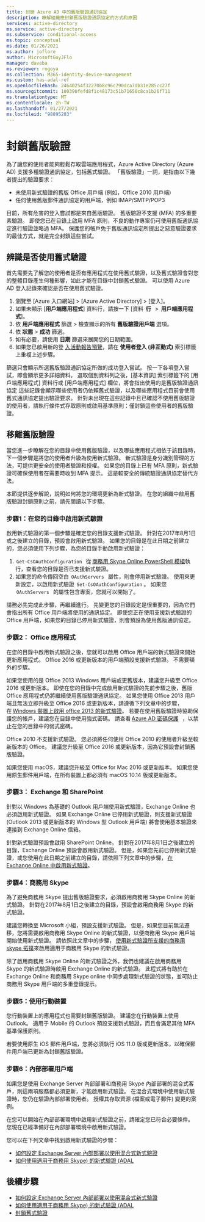 ```yaml
---
title: 封鎖 Azure AD 中的舊版驗證通訊協定
description: 瞭解組織應封鎖舊版驗證通訊協定的方式和原因
services: active-directory
ms.service: active-directory
ms.subservice: conditional-access
ms.topic: conceptual
ms.date: 01/26/2021
ms.author: joflore
author: MicrosoftGuyJFlo
manager: daveba
ms.reviewer: rogoya
ms.collection: M365-identity-device-management
ms.custom: has-adal-ref
ms.openlocfilehash: 24640254f32270b8c96c790dca7db31e285cc27f
ms.sourcegitcommit: 100390fefd8f1c48173c51b71650c8ca1b26f711
ms.translationtype: MT
ms.contentlocale: zh-TW
ms.lasthandoff: 01/27/2021
ms.locfileid: "98895283"
---
```

# <a name="blocking-legacy-authentication"></a>封鎖舊版驗證
 
為了讓您的使用者能夠輕鬆存取雲端應用程式，Azure Active Directory (Azure AD) 支援多種驗證通訊協定，包括舊式驗證。 「舊版驗證」一詞，是指由以下幾者提出的驗證要求：

- 未使用新式驗證的舊版 Office 用戶端 (例如，Office 2010 用戶端) 
- 任何使用舊版郵件通訊協定的用戶端，例如 IMAP/SMTP/POP3

目前，所有危害的登入嘗試都是來自舊版驗證。 舊版驗證不支援 (MFA) 的多重要素驗證。 即使您已在目錄上啟用 MFA 原則，不良的動作專案仍可使用舊版通訊協定進行驗證並略過 MFA。 保護您的帳戶免于舊版通訊協定所提出之惡意驗證要求的最佳方式，就是完全封鎖這些嘗試。

## <a name="identify-legacy-authentication-use"></a>辨識是否使用舊式驗證

首先需要先了解您的使用者是否有應用程式在使用舊式驗證，以及舊式驗證會對您的整體目錄產生何種影響，如此才能在目錄中封鎖舊式驗證。 可以使用 Azure AD 登入記錄來確認是否在使用舊式驗證。

1. 瀏覽至 [Azure 入口網站]  >  [Azure Active Directory]  >  [登入]。
1. 如果未顯示 [**用戶端應用程式**] 資料行，請按一下 [資料  **行**   >  **用戶端應用程式**]。
1. 依 **用戶端應用程式** 篩選 > 檢查顯示的所有 **舊版驗證用戶端** 選項。
1. 依 **狀態**  >  **成功** 篩選。 
1. 如有必要，請使用 **日期** 篩選來展開您的日期範圍。
1. 如果您已啟用新的登 [入活動報告預覽](../reports-monitoring/concept-all-sign-ins.md)，請在 **使用者登入 (非互動式)** 索引標籤上重複上述步驟。

篩選只會顯示所選舊版驗證通訊協定所做的成功登入嘗試。 按一下各項登入嘗試，即會顯示更多詳細資料。 選取個別資料列之後，[基本資訊] 索引標籤下的 [用戶端應用程式] 資料行或 [用戶端應用程式] 欄位，將會指出使用的是舊版驗證通訊協定 這些記錄會顯示哪些使用者仍依賴舊式驗證，以及哪些應用程式目前會使用舊式通訊協定提出驗證要求。 針對未出現在這些記錄中且已確認不使用舊版驗證的使用者，請執行條件式存取原則或啟用基準原則：僅封鎖這些使用者的舊版驗證。

## <a name="moving-away-from-legacy-authentication"></a>移離舊版驗證 

當您進一步瞭解在您的目錄中使用舊版驗證，以及哪些應用程式相依于該目錄時，下一個步驟是將您的使用者升級為使用新式驗證。 新式驗證是身分識別管理的方法，可提供更安全的使用者驗證和授權。 如果您的目錄上已有 MFA 原則，新式驗證可確保使用者在需要時收到 MFA 提示。 這是較安全的傳統驗證通訊協定替代方法。

本節提供逐步解說，說明如何將您的環境更新為新式驗證。 在您的組織中啟用舊版驗證封鎖原則之前，請先閱讀以下步驟。

### <a name="step-1-enable-modern-authentication-in-your-directory"></a>步驟1：在您的目錄中啟用新式驗證

啟用新式驗證的第一個步驟是確定您的目錄支援新式驗證。 針對在2017年8月1日或之後建立的目錄，預設會啟用新式驗證。 如果您的目錄是在此日期之前建立的，您必須使用下列步驟，為您的目錄手動啟用新式驗證：

1.  `Get-CsOAuthConfiguration`   從 [商務用 Skype Online PowerShell 模組](/office365/enterprise/powershell/manage-skype-for-business-online-with-office-365-powershell)執行，查看您的目錄是否已支援新式驗證。
1. 如果您的命令傳回空白  `OAuthServers`   屬性，則會停用新式驗證。 使用來更新設定，以啟用新式驗證  `Set-CsOAuthConfiguration` 。 如果您  `OAuthServers`   的屬性包含專案，您就可以開始了。

請務必先完成此步驟，再繼續進行。 先變更您的目錄設定是很重要的，因為它們會指出所有 Office 用戶端將使用的通訊協定。 即使您正在使用支援新式驗證的 Office 用戶端，如果您的目錄已停用新式驗證，則會預設為使用舊版通訊協定。

### <a name="step-2-office-applications"></a>步驟2： Office 應用程式

在您的目錄中啟用新式驗證之後，您就可以啟用 Office 用戶端的新式驗證來開始更新應用程式。 Office 2016 或更新版本的用戶端預設支援新式驗證。 不需要額外的步驟。

如果您使用的是 Office 2013 Windows 用戶端或更舊版本，建議您升級至 Office 2016 或更新版本。 即使在您的目錄中完成啟用新式驗證的先前步驟之後，舊版 Office 應用程式仍將繼續使用舊版驗證通訊協定。 如果您使用 Office 2013 用戶端且無法立即升級至 Office 2016 或更新版本，請遵循下列文章中的步驟，在 [Windows 裝置上啟用 office 2013 的新式驗證](/office365/admin/security-and-compliance/enable-modern-authentication)。 若要在使用舊版驗證時協助保護您的帳戶，建議您在目錄中使用強式密碼。 請查看 [Azure AD 密碼保護](../authentication/concept-password-ban-bad.md)   ，以禁止在您的目錄中的弱式密碼。

Office 2010 不支援新式驗證。 您必須將任何使用 Office 2010 的使用者升級至較新版本的 Office。 建議您升級至 Office 2016 或更新版本，因為它預設會封鎖舊版驗證。

如果您使用 macOS，建議您升級至 Office for Mac 2016 或更新版本。 如果您使用原生郵件用戶端，在所有裝置上都必須有 macOS 10.14 版或更新版本。

### <a name="step-3-exchange-and-sharepoint"></a>步驟3： Exchange 和 SharePoint

針對以 Windows 為基礎的 Outlook 用戶端使用新式驗證，Exchange Online 也必須啟用新式驗證。 如果 Exchange Online 已停用新式驗證，則支援新式驗證 (Outlook 2013 或更新版本的 Windows 型 Outlook 用戶端) 將會使用基本驗證來連接到 Exchange Online 信箱。

針對新式驗證預設會啟用 SharePoint Online。 針對在2017年8月1日之後建立的目錄，Exchange Online 預設會啟用新式驗證。 但是，如果您先前已停用新式驗證，或您使用在此日期之前建立的目錄，請依照下列文章中的步驟， [在 Exchange Online 中啟用新式驗證](/exchange/clients-and-mobile-in-exchange-online/enable-or-disable-modern-authentication-in-exchange-online)。

### <a name="step-4-skype-for-business"></a>步驟4：商務用 Skype

為了避免商務用 Skype 提出舊版驗證要求，必須啟用商務用 Skype Online 的新式驗證。 針對在2017年8月1日之後建立的目錄，預設會啟用商務用 Skype 的新式驗證。

建議您轉換至 Microsoft 小組，預設支援新式驗證。 但是，如果您目前無法遷移，您將需要啟用商務用 Skype Online 的新式驗證，以便商務用 Skype 用戶端開始使用新式驗證。 請依照此文章中的步驟， [使用新式驗證所支援的商務用 skype 拓撲](/skypeforbusiness/plan-your-deployment/modern-authentication/topologies-supported)來啟用適用于商務用 Skype 的新式驗證。

除了啟用商務用 Skype Online 的新式驗證之外，我們也建議在啟用商務用 Skype 的新式驗證時啟用 Exchange Online 的新式驗證。 此程式將有助於在 Exchange Online 和商務用 Skype online 中同步處理新式驗證的狀態，並可防止商務用 Skype 用戶端的多重登錄提示。

### <a name="step-5-using-mobile-devices"></a>步驟5：使用行動裝置

您行動裝置上的應用程式也需要封鎖舊版驗證。 建議您在行動裝置上使用 Outlook。 適用于 Mobile 的 Outlook 預設支援新式驗證，而且會滿足其他 MFA 基準保護原則。

若要使用原生 iOS 郵件用戶端，您將必須執行 iOS 11.0 版或更新版本，以確保郵件用戶端已更新為封鎖舊版驗證。

### <a name="step-6-on-premises-clients"></a>步驟6：內部部署用戶端

如果您是使用 Exchange Server 內部部署和商務用 Skype 內部部署的混合式客戶，則這兩項服務都必須更新，才能啟用新式驗證。 在混合式環境中使用新式驗證時，您仍在驗證內部部署使用者。 授權其存取資源 (檔案或電子郵件) 變更的案例。

在您可以開始在內部部署環境中啟用新式驗證之前，請確定您已符合必要條件。 您現在已經準備好在內部部署環境中啟用新式驗證。

您可以在下列文章中找到啟用新式驗證的步驟：

* [如何設定 Exchange Server 內部部署以使用混合式新式驗證](/office365/enterprise/configure-exchange-server-for-hybrid-modern-authentication)
* [如何使用適用于商務用 Skype) 的新式驗證 (ADAL](/skypeforbusiness/manage/authentication/use-adal)

## <a name="next-steps"></a>後續步驟

- [如何設定 Exchange Server 內部部署以使用混合式新式驗證](/office365/enterprise/configure-exchange-server-for-hybrid-modern-authentication)
- [如何使用適用于商務用 Skype) 的新式驗證 (ADAL](/skypeforbusiness/manage/authentication/use-adal)
- [封鎖舊式驗證](../conditional-access/block-legacy-authentication.md)
